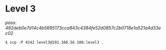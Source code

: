 # Level 3
*pass: 492deb0e7d14c4b5695173cca843c4384fe52d0857c2b0718e1a521a4d33ec02*

```
$ scp -P 4242 level3@192.168.56.108:level3 .
```
